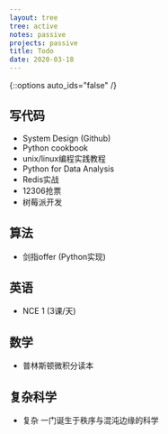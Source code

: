 ```yaml
---
layout: tree
tree: active
notes: passive
projects: passive
title: Todo
date: 2020-03-18
---
```



{::options auto_ids="false" /}


## 写代码
* System Design (Github)
* Python cookbook
* unix/linux编程实践教程
* Python for Data Analysis
* Redis实战
* 12306抢票
* 树莓派开发

## 算法
* 剑指offer (Python实现)

## 英语
* NCE 1 (3课/天)

## 数学
* 普林斯顿微积分读本

## 复杂科学
* 复杂 一门诞生于秩序与混沌边缘的科学

